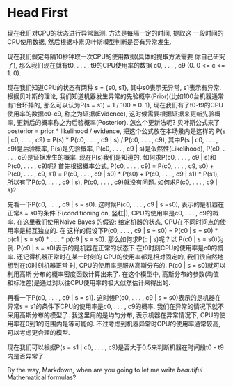 # Head First

现在我们对CPU的状态进行异常监测. 方法是每隔一定的时间, 提取这
一段时间的CPU使用数据, 
然后根据朴素贝叶斯模型判断是否有异常发生. 
  
  
现在我们假定每隔10秒钟取一次CPU的使用数据(具体的提取方法需要
你自己研究了),  那么我们现在就有t0, . . . , t9的CPU使用率的数据
c0, . . . , c9 (0. 0 <= c <= 1. 0). 


现在我们知道CPU的状态有两种 s = {s0,  s1}, 其中s0表示无异常, s1表示有异常. 
根据贝叶斯的理论, 我们知道机器发生异常的先验概率(Prior)(比如100台机器通常有1台坏掉的, 那么可以认为P(s = s1) = 1 / 100 = 0. 1), 
现在我们有了t0-t9的CPU使用率的数据c0-c9, 称之为证据(Evidence), 这时候需要根据证据来更新先验概率, 更新后的概率称之为后验概率(Posterior). 
怎么个更新法呢?
贝叶斯公式来了 posterior = prior * likelihood / evidence, 
把这个公式放在本场景内是这样的
P(s | c0, . . . , c9) = P(s) * P(c0, . . . , c9 | s) / P(c0, . . . , c9), 
其中P(s | c0, . . . , c9)是后验概率, P(s)是先验概率, P(c0, . . . , c9 | s)是似然性(Likelihood), P(c0, . . . , c9)是证据发生的概率. 
现在P(s)我们是知道的, 如何求P(c0, . . . , c9 | s)和P(c0, . . . , c9)呢?
首先根据概率公式, P(c0, . . . , c9) = P(c0, . . . , c9,  s0) + P(c0, . . . , c9,  s1) = P(c0, . . . , c9 | s0) * P(s0) + P(c0, . . . , c9 | s1) * P(s1), 
所以有了P(c0, . . . , c9 | s), P(c0, . . . , c9)就没有问题. 
如何求P(c0, . . . , c9 | s)?


先看一下P(c0, . . . , c9 | s = s0). 这时候P(c0, . . . , c9 | s =s0),
表示的是机器在正常s = s0的条件下(conditioning on,  竖杠|), 
CPU的使用率是c0, . . . , c9的概率. 在这里我们使用Naive Bayes
的假设: 给定机器的状态, CPU在不同时间点的使用率是相互独立的. 在
这样的假设下P(c0, . . . , c9 | s = s0) = P(c0 | s = s0) * p(c1
| s = s0) * . . .  * p(c9 | s = s0). 那么如何求P(c | s)呢？以
P(c0 | s = s0)为例. P(c0 | s = s0)表示的是机器在正常的状态下
在t0时刻CPU的使用率是c0的概率. 还记得机器正常时在某一时刻的
CPU的使用率都是相对固定的, 我们很自然地想到在t0时刻机器正常
时, CPU的使用率是服从高斯分布的. P(c0 | s = s0)就可以利用高斯
分布的概率密度函数计算出来了. 在这个模型中, 高斯分布的参数(均值
和标准差)是通过对以往CPU使用率的极大似然估计来得出的. 


再看一下P(c0, . . . , c9 | s = s1). 这时候P(c0, . . . , c9 | s =
s0)表示的是机器在异常s = s1的条件下CPU的使用率是c0, . . . , c9的概率. 
我们在异常的情况下就不采用高斯分布的模型了. 
我这里用的是均匀分布, 表示机器在异常情况下, CPU的使用率在0到1的范围内是等可能的. 
不过考虑到机器异常时CPU的使用率通常较高, 可以考虑更合理的模型. 


现在我们可以根据P(s = s1 | c0, . . . , c9)是否大于0.5来判断机器在时间段t0 - t9内是否异常了.

By the way, Markdown, when are you going to let me write *beautiful* Mathematical formulas?

